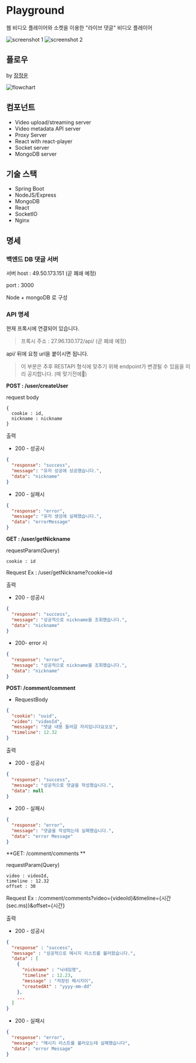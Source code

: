 # Playground

웹 비디오 플레이어와 소켓을 이용한 "라이브 댓글" 비디오 플레이어

![screenshot 1](https://user-images.githubusercontent.com/26613280/82647489-3d1fce00-9c51-11ea-9cea-b196af720c8f.png)
![screenshot 2](https://user-images.githubusercontent.com/26613280/82647515-45780900-9c51-11ea-8046-2ec94291ac0f.png)

## 플로우

by [장정윤](https://github.com/Lai-khan)

![flowchart](https://user-images.githubusercontent.com/26613280/82665048-ef658e80-9c6d-11ea-9706-3e440e88cfbb.png)

## 컴포넌트 

- Video upload/streaming server
- Video metadata API server
- Proxy Server
- React with react-player
- Socket server
- MongoDB server

## 기술 스택

- Spring Boot
- NodeJS/Express
- MongoDB
- React
- SocketIO
- Nginx

## 명세

### 백엔드 DB 댓글 서버

서버 host : 49.50.173.151 (곧 폐쇄 예정)

port : 3000

Node + mongoDB 로 구성

### API 명세

현재 프록시에 연결되어 있습니다.

> 프록시 주소 : 27.96.130.172/api/ (곧 폐쇄 예정)

api/ 뒤에 요청 url을 붙이시면 됩니다.

> 이 부분은 추후 RESTAPI 형식에 맞추기 위해 endpoint가 변경될 수 있음을 미리 공지합니다. (매 맞기전에🥺)

**POST : /user/createUser**

request body

```
{
  cookie : id,
  nickname : nickname
}
```

출력

- 200 - 성공시

```json
{
  "response": "success",
  "message": "유저 성공에 성공했습니다.",
  "data": "nickname"
}
```

- 200 - 실패시

```json
{
  "response": "error",
  "message": "유저 생성에 실패했습니다.",
  "data": "errorMessage"
}
```

**GET : /user/getNickname**

requestParam(Query)

```
cookie : id
```

Request Ex : /user/getNickname?cookie=id

출력

- 200 - 성공시

```json
{
  "response": "success",
  "message": "성공적으로 nickname을 조회했습니다.",
  "data": "nickname"
}
```

- 200- error 시

```json
{
  "response": "error",
  "message": "성공적으로 nickname을 조회했습니다.",
  "data": "nickname"
}
```

**POST: /comment/comment**

- RequestBody

```json
{
  "cookie": "uuid",
  "video": "videoId",
  "message": "댓글 내용 들어갈 자리입니다요오오",
  "timeline": 12.32
}
```

출력

- 200 - 성공시

```json
{
  "response": "success",
  "message": "성공적으로 댓글을 작성했습니다.",
  "data": null
}
```

- 200 - 실패시

```json
{
  "response": "error",
  "message": "댓글을 작성하는데 실패했습니다.",
  "data": "error Message"
}
```

**GET: /comment/comments **

requestParam(Query)

```
video : videoId,
timeline : 12.32
offset : 30
```

Request Ex : /comment/comments?video={videoId}&timeline={시간(sec.ms)}&offset={시간}

출력

- 200 - 성공시

```json
{
  "response" : "success",
  "message" : "성공적으로 메시지 리스트를 불러왔습니다.",
  "data" : [
    {
      "nickname" : "닉네임명",
      "timeline" : 12.23,
      "message" : "저장된 메시지이",
      "createdAt" : "yyyy-mm-dd"
    },
    ...
  ]
}
```

- 200 - 실패시

```json
{
  "response": "error",
  "message": "메시지 리스트를 불러오는데 실패했습니다",
  "data": "error Message"
}
```
